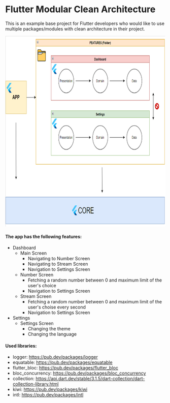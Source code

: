 # Flutter Modular Clean Architecture

This is an example base project for Flutter developers who would like to use multiple packages/modules with clean architecture in their project.

<p float="left">
  <img src="visual.png" width="800" height="600"/>
</p>

#### The app has the following features:

* Dashboard
  * Main Screen
    * Navigating to Number Screen
    * Navigating to Stream Screen
    * Navigation to Settings Screen
  * Number Screen
    * Fetching a random number between 0 and maximum limit of the user's choice
    * Navigation to Settings Screen
  * Stream Screen
    * Fetching a random number between 0 and maximum limit of the user's choise every second
    * Navigation to Settings Screen
* Settings
  * Settings Screen
    * Changing the theme
    * Changing the language

#### Used libraries:
  * logger: https://pub.dev/packages/logger
  * equatable: https://pub.dev/packages/equatable
  * flutter_bloc: https://pub.dev/packages/flutter_bloc
  * bloc_concurrency: https://pub.dev/packages/bloc_concurrency
  * collection: https://api.dart.dev/stable/3.1.5/dart-collection/dart-collection-library.html
  * kiwi: https://pub.dev/packages/kiwi
  * intl: https://pub.dev/packages/intl

